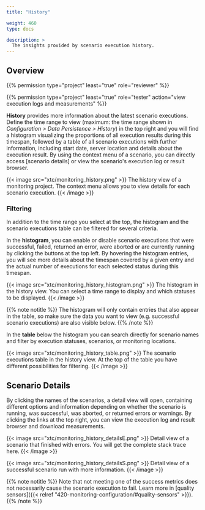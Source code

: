 ```yaml
---
title: "History"

weight: 460
type: docs

description: >
  The insights provided by scenario execution history.
---
```


## Overview

{{% permission type="project" least="true" role="reviewer" %}}

{{% permission type="project" least="true" role="tester" action="view execution logs and measurements" %}}

**History** provides more information about the latest scenario executions. Define the time range to view (maximum: the time range shown in _Configuration > Data Persistence > History_) in the top right and you will find a histogram visualizing the proportions of all execution results during this timespan, followed by a table of all scenario executions with further information, including start date, server location and details about the execution result. By using the context menu of a scenario, you can directly access [scenario details] or view the scenario's execution log or result browser.

{{< image src="xtc/monitoring_history.png" >}}
The history view of a monitoring project. The context menu allows you to view details for each scenario execution.
{{< /image >}}

### Filtering

In addition to the time range you select at the top, the histogram and the scenario executions table can be filtered for several criteria. 

In the **histogram**, you can enable or disable scenario executions that were successful, failed, returned an error, were aborted or are currently running by clicking the buttons at the top left. By hovering the histogram entries, you will see more details about the timespan covered by a given entry and the actual number of executions for each selected status during this timespan.

{{< image src="xtc/monitoring_history_histogram.png" >}}
The histogram in the history view. You can select a time range to display and which statuses to be displayed.
{{< /image >}}

{{% note notitle %}}
The histogram will only contain entries that also appear in the table, so make sure the data you want to view (e.g. successful scenario executions) are also visible below.
{{% /note %}}

In the **table** below the histogram you can search directly for scenario names and filter by execution statuses, scenarios, or monitoring locations.

{{< image src="xtc/monitoring_history_table.png" >}}
The scenario executions table in the history view. At the top of the table you have different possibilities for filtering.
{{< /image >}}

## Scenario Details

By clicking the names of the scenarios, a detail view will open, containing different options and information depending on whether the scenario is running, was successful, was aborted, or returned errors or warnings. By clicking the links at the top right, you can view the execution log and result browser and download measurements.

{{< image src="xtc/monitoring_history_detailsE.png" >}}
Detail view of a scenario that finished with errors. You will get the complete stack trace here.
{{< /image >}}

{{< image src="xtc/monitoring_history_detailsS.png" >}}
Detail view of a successful scenario run with more information. 
{{< /image >}}

{{% note notitle %}}
Note that not meeting one of the success metrics does not necessarily cause the scenario execution to fail. Learn more in [quality sensors]({{< relref "420-monitoring-configuration/#quality-sensors" >}}).
{{% /note %}}